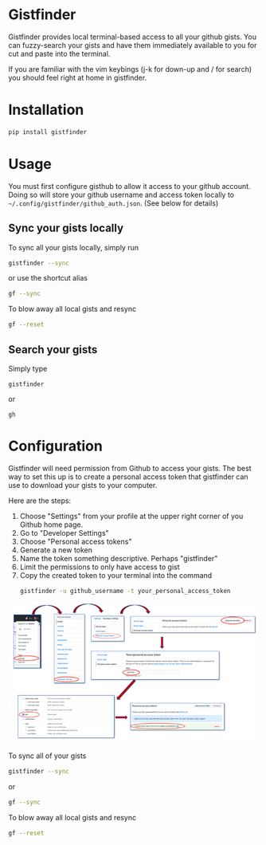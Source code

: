 # Gistfinder
Gistfinder provides local terminal-based access to all your github gists.
You can fuzzy-search your gists and have them immediately available to you
for cut and paste into the terminal.

If you are familiar with the vim keybings (j-k for down-up and / for search) you should feel
right at home in gistfinder.

# Installation
```bash
pip install gistfinder
```

# Usage
You must first configure gisthub to allow it access to your github account.
Doing so will store your github username and access token locally to
` ~/.config/gistfinder/github_auth.json`.  (See below for details)

## Sync your gists locally
To sync all your gists locally, simply run
```bash
gistfinder --sync
```
or use the shortcut alias
```bash
gf --sync
```
To blow away all local gists and resync
```bash
gf --reset
```

## Search your gists
Simply type
```
gistfinder
```
or
```
gh
```



# Configuration
Gistfinder will need permission from Github to access your gists.
The best way to set this up is to create a personal access token that
gistfinder can use to download your gists to your computer.

Here are the steps:

1. Choose "Settings" from your profile at the upper right corner of you Github home page.
1. Go to "Developer Settings"
1. Choose "Personal access tokens"
1. Generate a new token
1. Name the token something descriptive. Perhaps "gistfinder"
1. Limit the permissions to only have access to gist
1. Copy the created token to your terminal into the command
   ```bash
   gistfinder -u github_username -t your_personal_access_token
   ```



![Diagram](images/gh_instructions.png)


To sync all of your gists
```bash
gistfinder --sync
```
or
```bash
gf --sync
```

To blow away all local gists and resync
```bash
gf --reset
```


